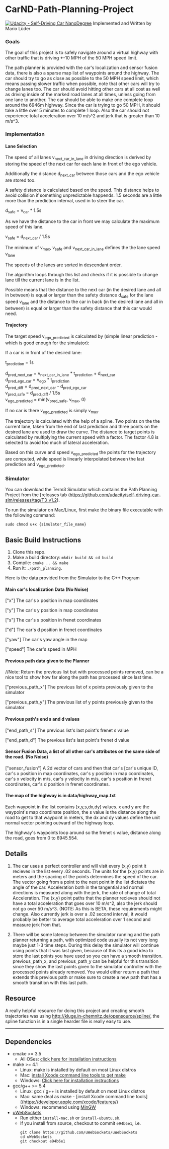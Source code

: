 # CarND-Path-Planning-Project
[![Udacity - Self-Driving Car NanoDegree](https://s3.amazonaws.com/udacity-sdc/github/shield-carnd.svg)](http://www.udacity.com/drive) Implemented and Written by Mario Lüder

### Goals
The goal of this project is to safely navigate around a virtual highway with other traffic that is driving +-10 MPH of the 50 MPH speed limit.

The path planner is provided with the car's localization and sensor fusion data, there is also a sparse map list of waypoints around the highway. The car should try to go as close as possible to the 50 MPH speed limit, which means passing slower traffic when possible, note that other cars will try to change lanes too. The car should avoid hitting other cars at all cost as well as driving inside of the marked road lanes at all times, unless going from one lane to another. The car should be able to make one complete loop around the 6946m highway. Since the car is trying to go 50 MPH, it should take a little over 5 minutes to complete 1 loop. Also the car should not experience total acceleration over 10 m/s^2 and jerk that is greater than 10 m/s^3.

### Implementation

#### Lane Selection
The speed of all lanes v<sub>next_car_in_lane</sub> in driving direction is derived by storing the speed of the next car for each lane in front of the ego vehicle. 

Additionally the distance d<sub>next_car</sub> between those cars and the ego vehicle are stored too. 

A safety distance is calculated based on the speed. This distance helps to avoid collision if something unpredictable happends. 1.5 seconds are a little more than the prediction interval, used in to steer the car. 

d<sub>safe</sub> = v<sub>car</sub> * 1.5s 

As we have the distance to the car in front we may calculate the maximum speed of this lane. 

v<sub>safe</sub> = d<sub>next_car</sub> / 1.5s

The minimum of v<sub>max</sub>, v<sub>safe</sub> and v<sub>next_car_in_lane</sub> defines the the lane speed v<sub>lane</sub>

The speeds of the lanes are sorted in descendant order.

The algorithm loops through this list and checks if it is possible to change lane till the current lane is in the list. 

Possible means that the distance to the next car (in the desired lane and all in between) is equal or larger than the safety distance d<sub>safe</sub> for the lane speed v<sub>lane</sub> and the distance to the car in back (in the desired lane and all in between) is equal or larger than the safety distance that this car would need.

#### Trajectory

The target speed v<sub>ego_predicted</sub> is calculated by (simple linear prediction - which is good enough for the simulator):

If a car is in front of the desired lane:

t<sub>prediction</sub> = 1s

d<sub>pred_next_car</sub> = v<sub>next_car_in_lane</sub> * t<sub>prediction</sub> + d<sub>next_car</sub><br>
d<sub>pred_ego_car</sub> = v<sub>ego</sub> * t<sub>prediction</sub><br>
d<sub>pred_diff</sub> = d<sub>pred_next_car</sub> - d<sub>pred_ego_car</sub><br>
v<sub>pred_safe</sub> = d<sub>pred_diff</sub> / 1.5s<br>
v<sub>ego_predicted</sub> = min(v<sub>pred_safe</sub>, v<sub>max</sub>, 0)<br>

If no car is there v<sub>ego_predicted</sub> is simply  v<sub>max</sub>.


The trajectory is calculated with the help of a spline. Two points on the the current lane, taken from the end of last prediction and three points on the desired lane are used to draw the curve. The distance to target points is calculated by multiplying the current speed with a factor. The factor 4.8 is selected to avoid too much of lateral acceleration.

 Based on this curve and speed v<sub>ego_predicted</sub> the points for the trajectory are computed, while speed is linearly interpolated between the last prediction and  v<sub>ego_predicted</sub>.
  
### Simulator
You can download the Term3 Simulator which contains the Path Planning Project from the [releases tab (https://github.com/udacity/self-driving-car-sim/releases/tag/T3_v1.2).  

To run the simulator on Mac/Linux, first make the binary file executable with the following command:
```shell
sudo chmod u+x {simulator_file_name}
```

## Basic Build Instructions

1. Clone this repo.
2. Make a build directory: `mkdir build && cd build`
3. Compile: `cmake .. && make`
4. Run it: `./path_planning`.

Here is the data provided from the Simulator to the C++ Program

#### Main car's localization Data (No Noise)

["x"] The car's x position in map coordinates

["y"] The car's y position in map coordinates

["s"] The car's s position in frenet coordinates

["d"] The car's d position in frenet coordinates

["yaw"] The car's yaw angle in the map

["speed"] The car's speed in MPH

#### Previous path data given to the Planner

//Note: Return the previous list but with processed points removed, can be a nice tool to show how far along
the path has processed since last time. 

["previous_path_x"] The previous list of x points previously given to the simulator

["previous_path_y"] The previous list of y points previously given to the simulator

#### Previous path's end s and d values 

["end_path_s"] The previous list's last point's frenet s value

["end_path_d"] The previous list's last point's frenet d value

#### Sensor Fusion Data, a list of all other car's attributes on the same side of the road. (No Noise)

["sensor_fusion"] A 2d vector of cars and then that car's [car's unique ID, car's x position in map coordinates, car's y position in map coordinates, car's x velocity in m/s, car's y velocity in m/s, car's s position in frenet coordinates, car's d position in frenet coordinates. 

#### The map of the highway is in data/highway_map.txt
Each waypoint in the list contains  [x,y,s,dx,dy] values. x and y are the waypoint's map coordinate position, the s value is the distance along the road to get to that waypoint in meters, the dx and dy values define the unit normal vector pointing outward of the highway loop.

The highway's waypoints loop around so the frenet s value, distance along the road, goes from 0 to 6945.554.

## Details

1. The car uses a perfect controller and will visit every (x,y) point it recieves in the list every .02 seconds. The units for the (x,y) points are in meters and the spacing of the points determines the speed of the car. The vector going from a point to the next point in the list dictates the angle of the car. Acceleration both in the tangential and normal directions is measured along with the jerk, the rate of change of total Acceleration. The (x,y) point paths that the planner recieves should not have a total acceleration that goes over 10 m/s^2, also the jerk should not go over 50 m/s^3. (NOTE: As this is BETA, these requirements might change. Also currently jerk is over a .02 second interval, it would probably be better to average total acceleration over 1 second and measure jerk from that.

2. There will be some latency between the simulator running and the path planner returning a path, with optimized code usually its not very long maybe just 1-3 time steps. During this delay the simulator will continue using points that it was last given, because of this its a good idea to store the last points you have used so you can have a smooth transition. previous_path_x, and previous_path_y can be helpful for this transition since they show the last points given to the simulator controller with the processed points already removed. You would either return a path that extends this previous path or make sure to create a new path that has a smooth transition with this last path.

## Resource

A really helpful resource for doing this project and creating smooth trajectories was using http://kluge.in-chemnitz.de/opensource/spline/, the spline function is in a single hearder file is really easy to use.

---

## Dependencies

* cmake >= 3.5
  * All OSes: [click here for installation instructions](https://cmake.org/install/)
* make >= 4.1
  * Linux: make is installed by default on most Linux distros
  * Mac: [install Xcode command line tools to get make](https://developer.apple.com/xcode/features/)
  * Windows: [Click here for installation instructions](http://gnuwin32.sourceforge.net/packages/make.htm)
* gcc/g++ >= 5.4
  * Linux: gcc / g++ is installed by default on most Linux distros
  * Mac: same deal as make - [install Xcode command line tools]((https://developer.apple.com/xcode/features/)
  * Windows: recommend using [MinGW](http://www.mingw.org/)
* [uWebSockets](https://github.com/uWebSockets/uWebSockets)
  * Run either `install-mac.sh` or `install-ubuntu.sh`.
  * If you install from source, checkout to commit `e94b6e1`, i.e.
    ```
    git clone https://github.com/uWebSockets/uWebSockets 
    cd uWebSockets
    git checkout e94b6e1
    ```

